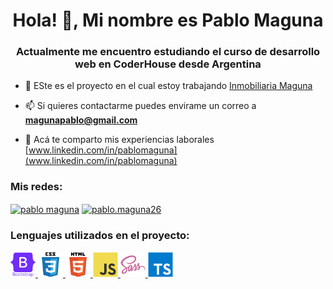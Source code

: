 <h1 align="center">Hola! 👋, Mi nombre es Pablo Maguna</h1>
<h3 align="center">Actualmente me encuentro estudiando el curso de desarrollo web en CoderHouse desde Argentina</h3>

- 🔭 ESte es el proyecto en el cual estoy trabajando [Inmobiliaria Maguna](https://maguprogram.github.io/Inmobiliaria-Maguna/)

- 📫 Si quieres contactarme puedes envirame un correo a **magunapablo@gmail.com**

- 📄 Acá te comparto mis experiencias laborales [www.linkedin.com/in/pablomaguna](www.linkedin.com/in/pablomaguna)

<h3 align="left">Mis redes:</h3>
<p align="left">
<a href="https://fb.com/pablo maguna" target="blank"><img align="center" src="https://raw.githubusercontent.com/rahuldkjain/github-profile-readme-generator/master/src/images/icons/Social/facebook.svg" alt="pablo maguna" height="30" width="40" /></a>
<a href="https://instagram.com/pablo.maguna26" target="blank"><img align="center" src="https://raw.githubusercontent.com/rahuldkjain/github-profile-readme-generator/master/src/images/icons/Social/instagram.svg" alt="pablo.maguna26" height="30" width="40" /></a>
</p>

<h3 align="left">Lenguajes utilizados en el proyecto:</h3>
<p align="left"> <a href="https://getbootstrap.com" target="_blank" rel="noreferrer"> <img src="https://raw.githubusercontent.com/devicons/devicon/master/icons/bootstrap/bootstrap-plain-wordmark.svg" alt="bootstrap" width="40" height="40"/> </a> <a href="https://www.w3schools.com/css/" target="_blank" rel="noreferrer"> <img src="https://raw.githubusercontent.com/devicons/devicon/master/icons/css3/css3-original-wordmark.svg" alt="css3" width="40" height="40"/> </a> <a href="https://www.w3.org/html/" target="_blank" rel="noreferrer"> <img src="https://raw.githubusercontent.com/devicons/devicon/master/icons/html5/html5-original-wordmark.svg" alt="html5" width="40" height="40"/> </a> <a href="https://developer.mozilla.org/en-US/docs/Web/JavaScript" target="_blank" rel="noreferrer"> <img src="https://raw.githubusercontent.com/devicons/devicon/master/icons/javascript/javascript-original.svg" alt="javascript" width="40" height="40"/> </a> <a href="https://sass-lang.com" target="_blank" rel="noreferrer"> <img src="https://raw.githubusercontent.com/devicons/devicon/master/icons/sass/sass-original.svg" alt="sass" width="40" height="40"/> </a> <a href="https://www.typescriptlang.org/" target="_blank" rel="noreferrer"> <img src="https://raw.githubusercontent.com/devicons/devicon/master/icons/typescript/typescript-original.svg" alt="typescript" width="40" height="40"/> </a> </p>


